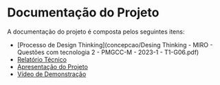 # Documentação do Projeto

A documentação do projeto é composta pelos seguintes itens: 
 - [Processo de Design Thinking](concepcao/Desing Thinking - MIRO - Questões com tecnologia 2 - PMGCC-M - 2023-1 - T1-G06.pdf)
 - [Relatório Técnico](relatorio/Relatorio%20Tecnico%20-%20TEMPLATE.md)
 - [Apresentação do Projeto](apresentacao/apresentacao%20-%20TEMPLATE.pptx)
 - [Vídeo de Demonstração](https://youtube.com)

